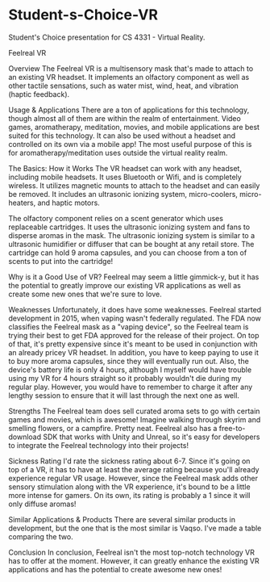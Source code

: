 # Student-s-Choice-VR
Student's Choice presentation for CS 4331 - Virtual Reality.


Feelreal VR


Overview
The Feelreal VR is a multisensory mask that's made to attach to an existing VR headset. It implements an olfactory component as well as other tactile sensations, such as water mist, wind, heat, and vibration (haptic feedback).

Usage & Applications
 There are a ton of applications for this technology, though almost all of them are within the realm of entertainment. Video games, aromatherapy, meditation, movies, and mobile applications are best suited for this technology. It can also be used without a headset and controlled on its own via a mobile app! The most useful purpose of this is for aromatherapy/meditation uses outside the virtual reality realm.

The Basics: How it Works
The VR headset can work with any headset, including mobile headsets. It uses Bluetooth or Wifi, and is completely wireless. It utilizes magnetic mounts to attach to the headset and can easily be removed. It includes an ultrasonic ionizing system, micro-coolers, micro-heaters, and haptic motors.

The olfactory component relies on a scent generator which uses replaceable cartridges. It uses the ultrasonic ionizing system and fans to disperse aromas in the mask. The ultrasonic ionizing system is similar to a ultrasonic humidifier or diffuser that can be bought at any retail store. The cartridge can hold 9 aroma capsules, and you can choose from a ton of scents to put into the cartridge!

Why is it a Good Use of VR?
Feelreal may seem a little gimmick-y, but it has the potential to greatly improve our existing VR applications as well as create some new ones that we're sure to love.

Weaknesses
Unfortunately, it does have some weaknesses. Feelreal started development in 2015, when vaping wasn't federally regulated. The FDA now classifies the Feelreal mask as a "vaping device", so the Feelreal team is trying their best to get FDA approved for the release of their project. On top of that, it's pretty expensive since it's meant to be used in conjunction with an already pricey VR headset. In addition, you have to keep paying to use it to buy more aroma capsules, since they will eventually run out. Also, the device's battery life is only 4 hours, although I myself would have trouble using my VR for 4 hours straight so it probably wouldn't die during my  regular play. However, you would have to remember to charge it after any lengthy session to ensure that it will last through the next one as well.

Strengths
The Feelreal team does sell curated aroma sets to go with certain games and movies, which is awesome! Imagine walking through skyrim and smelling flowers, or a campfire. Pretty neat. Feelreal also has a free-to-download SDK that works with Unity and Unreal, so it's easy for developers to integrate the Feelreal technology into their projects!

Sickness Rating
I'd rate the sickness rating about 6-7. Since it's going on top of a VR, it has to have at least the average rating because you'll already experience regular VR usage. However, since the Feelreal mask adds other sensory stimulation along with the VR experience, it's bound to be a little more intense for gamers. On its own, its rating is probably a 1 since it will only diffuse aromas!

Similar Applications & Products
There are several similar products in development, but the one that is the most similar is Vaqso. I've made a table comparing the two.

Conclusion
In conclusion, Feelreal isn't the most top-notch technology VR has to offer at the moment. However, it can greatly enhance the existing VR applications and has the potential to create awesome new ones! 
